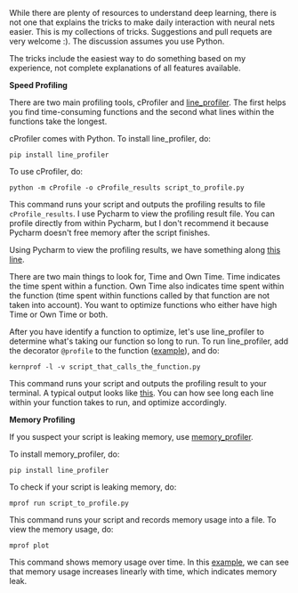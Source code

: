 While there are plenty of resources to understand deep learning, there is not one that explains the tricks to make daily interaction with neural nets easier. This is my collections of tricks. Suggestions and pull requets are very welcome :). The discussion assumes you use Python.

The tricks include the easiest way to do something based on my experience, not complete explanations of all features available.

**Speed Profiling**

There are two main profiling tools, cProfiler and [line_profiler](https://github.com/rkern/line_profiler). The first helps you find time-consuming functions and the second what lines within the functions take the longest.

cProfiler comes with Python. To install line_profiler, do: 

`pip install line_profiler`

To use cProfiler, do: 

`python -m cProfile -o cProfile_results script_to_profile.py` 

This command runs your script and outputs the profiling results to file `cProfile_results`. I use Pycharm to view the profiling result file. You can profile directly from within Pycharm, but I don't recommend it because Pycharm doesn't free memory after the script finishes.

Using Pycharm to view the profiling results, we have something along [this line](https://i.imgur.com/Fr4RIps.png?1).

There are two main things to look for, Time and Own Time. Time indicates the time spent within a function. Own Time also indicates time spent within the function (time spent within functions called by that function are not taken into account). You want to optimize functions who either have high Time or Own Time or both.

After you have identify a function to optimize, let's use line_profiler to determine what's taking our function so long to run. To run line_profiler, add the decorator `@profile` to the function ([example](https://i.imgur.com/mOQ6h5q.png)), and do:

`kernprof -l -v script_that_calls_the_function.py`

This command runs your script and outputs the profiling result to your terminal. A typical output looks like [this](https://i.imgur.com/bAEfjcU.png). You can how see long each line within your function takes to run, and optimize accordingly.
  
**Memory Profiling**

If you suspect your script is leaking memory, use [memory_profiler](https://github.com/fabianp/memory_profiler).

To install memory_profiler, do: 

`pip install line_profiler`

To check if your script is leaking memory, do:

`mprof run script_to_profile.py`

This command runs your script and records memory usage into a file. To view the memory usage, do:
 
`mprof plot`

This command shows memory usage over time. In this [example](https://i.imgur.com/5TuHdct.png), we can see that memory usage increases linearly with time, which indicates memory leak.
